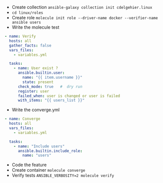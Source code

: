 - Create collection
`ansible-galaxy collection init cdelgehier.linux`
- `cd linux/roles`
- Create role
`molecule init role --driver-name docker --verifier-name ansible users`
- Write the molecule test
```yaml
- name: Verify
  hosts: all
  gather_facts: false
  vars_files:
    - variables.yml

  tasks:
    - name: User exist ?
      ansible.builtin.user:
        name: "{{ item.username }}"
        state: present
      check_mode: true   #  dry run
      register: user
      failed_when: user is changed or user is failed
      with_items: "{{ users_list }}"
```
- Write the converge.yml
```yaml
- name: Converge
  hosts: all
  vars_files:
    - variables.yml

  tasks:
    - name: "Include users"
      ansible.builtin.include_role:
        name: "users"
```
- Code the feature
- Create container `molecule converge`
- Verify tests `ANSIBLE_VERBOSITY=2 molecule verify`
